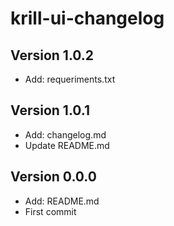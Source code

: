 # krill-ui-changelog
## Version 1.0.2
  - Add: requeriments.txt
## Version 1.0.1
  - Add: changelog.md
  - Update README.md
## Version 0.0.0
  - Add: README.md
  - First commit